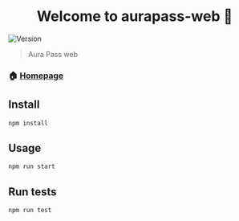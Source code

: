 <h1 align="center">Welcome to aurapass-web 👋</h1>
<p>
  <img alt="Version" src="https://img.shields.io/badge/version-0.0.0-blue.svg?cacheSeconds=2592000" />
</p>

> Aura Pass web 

### 🏠 [Homepage](www.aurapass.com.br)

## Install

```sh
npm install
```

## Usage

```sh
npm run start
```

## Run tests

```sh
npm run test
```
